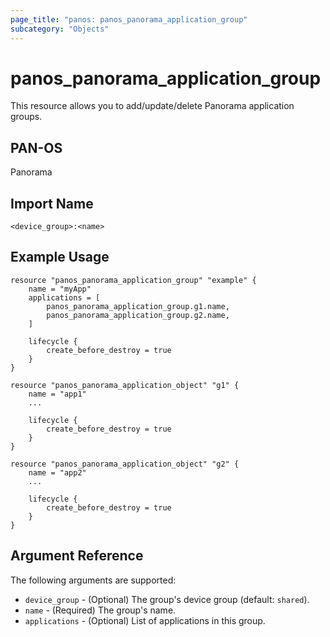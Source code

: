```yaml
---
page_title: "panos: panos_panorama_application_group"
subcategory: "Objects"
---
```


# panos_panorama_application_group

This resource allows you to add/update/delete Panorama application groups.


## PAN-OS

Panorama


## Import Name

```shell
<device_group>:<name>
```


## Example Usage

```hcl
resource "panos_panorama_application_group" "example" {
    name = "myApp"
    applications = [
        panos_panorama_application_group.g1.name,
        panos_panorama_application_group.g2.name,
    ]

    lifecycle {
        create_before_destroy = true
    }
}

resource "panos_panorama_application_object" "g1" {
    name = "app1"
    ...

    lifecycle {
        create_before_destroy = true
    }
}

resource "panos_panorama_application_object" "g2" {
    name = "app2"
    ...

    lifecycle {
        create_before_destroy = true
    }
}
```

## Argument Reference

The following arguments are supported:

* `device_group` - (Optional) The group's device group (default: `shared`).
* `name` - (Required) The group's name.
* `applications` - (Optional) List of applications in this group.
